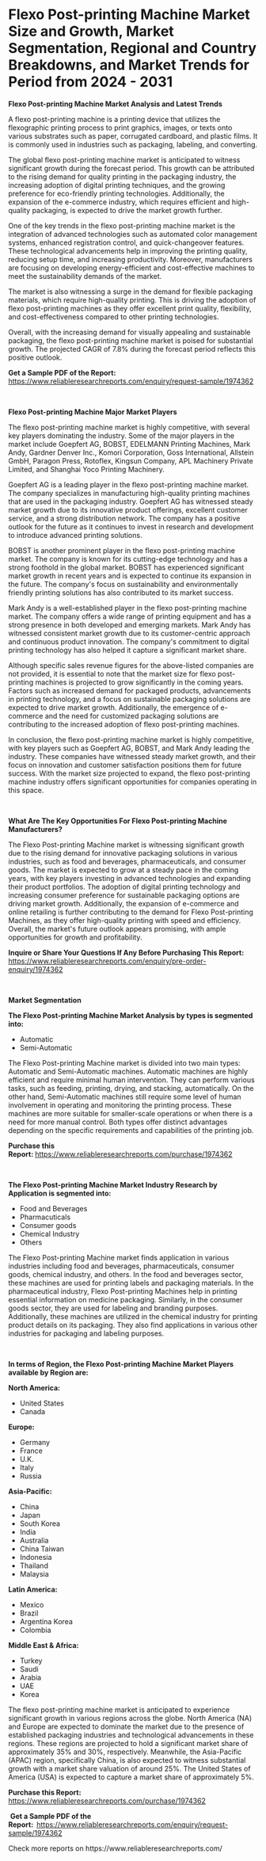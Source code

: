 <p><h1>Flexo Post-printing Machine Market Size and Growth, Market Segmentation, Regional and Country Breakdowns, and Market Trends for Period from 2024 -  2031</h1></p><p><strong>Flexo Post-printing Machine Market Analysis and Latest Trends</strong></p>
<p><p>A flexo post-printing machine is a printing device that utilizes the flexographic printing process to print graphics, images, or texts onto various substrates such as paper, corrugated cardboard, and plastic films. It is commonly used in industries such as packaging, labeling, and converting.</p><p>The global flexo post-printing machine market is anticipated to witness significant growth during the forecast period. This growth can be attributed to the rising demand for quality printing in the packaging industry, the increasing adoption of digital printing techniques, and the growing preference for eco-friendly printing technologies. Additionally, the expansion of the e-commerce industry, which requires efficient and high-quality packaging, is expected to drive the market growth further.</p><p>One of the key trends in the flexo post-printing machine market is the integration of advanced technologies such as automated color management systems, enhanced registration control, and quick-changeover features. These technological advancements help in improving the printing quality, reducing setup time, and increasing productivity. Moreover, manufacturers are focusing on developing energy-efficient and cost-effective machines to meet the sustainability demands of the market.</p><p>The market is also witnessing a surge in the demand for flexible packaging materials, which require high-quality printing. This is driving the adoption of flexo post-printing machines as they offer excellent print quality, flexibility, and cost-effectiveness compared to other printing technologies.</p><p>Overall, with the increasing demand for visually appealing and sustainable packaging, the flexo post-printing machine market is poised for substantial growth. The projected CAGR of 7.8% during the forecast period reflects this positive outlook.</p></p>
<p><strong>Get a Sample PDF of the Report:&nbsp;</strong> <a href="https://www.reliableresearchreports.com/enquiry/request-sample/1974362">https://www.reliableresearchreports.com/enquiry/request-sample/1974362</a></p>
<p>&nbsp;</p>
<p><strong>Flexo Post-printing Machine Major Market Players</strong></p>
<p><p>The flexo post-printing machine market is highly competitive, with several key players dominating the industry. Some of the major players in the market include Goepfert AG, BOBST, EDELMANN Printing Machines, Mark Andy, Gardner Denver Inc., Komori Corporation, Goss International, Allstein GmbH, Paragon Press, Rotoflex, Kingsun Company, APL Machinery Private Limited, and Shanghai Yoco Printing Machinery.</p><p>Goepfert AG is a leading player in the flexo post-printing machine market. The company specializes in manufacturing high-quality printing machines that are used in the packaging industry. Goepfert AG has witnessed steady market growth due to its innovative product offerings, excellent customer service, and a strong distribution network. The company has a positive outlook for the future as it continues to invest in research and development to introduce advanced printing solutions.</p><p>BOBST is another prominent player in the flexo post-printing machine market. The company is known for its cutting-edge technology and has a strong foothold in the global market. BOBST has experienced significant market growth in recent years and is expected to continue its expansion in the future. The company's focus on sustainability and environmentally friendly printing solutions has also contributed to its market success.</p><p>Mark Andy is a well-established player in the flexo post-printing machine market. The company offers a wide range of printing equipment and has a strong presence in both developed and emerging markets. Mark Andy has witnessed consistent market growth due to its customer-centric approach and continuous product innovation. The company's commitment to digital printing technology has also helped it capture a significant market share.</p><p>Although specific sales revenue figures for the above-listed companies are not provided, it is essential to note that the market size for flexo post-printing machines is projected to grow significantly in the coming years. Factors such as increased demand for packaged products, advancements in printing technology, and a focus on sustainable packaging solutions are expected to drive market growth. Additionally, the emergence of e-commerce and the need for customized packaging solutions are contributing to the increased adoption of flexo post-printing machines.</p><p>In conclusion, the flexo post-printing machine market is highly competitive, with key players such as Goepfert AG, BOBST, and Mark Andy leading the industry. These companies have witnessed steady market growth, and their focus on innovation and customer satisfaction positions them for future success. With the market size projected to expand, the flexo post-printing machine industry offers significant opportunities for companies operating in this space.</p></p>
<p>&nbsp;</p>
<p><strong>What Are The Key Opportunities For Flexo Post-printing Machine Manufacturers?</strong></p>
<p><p>The Flexo Post-printing Machine market is witnessing significant growth due to the rising demand for innovative packaging solutions in various industries, such as food and beverages, pharmaceuticals, and consumer goods. The market is expected to grow at a steady pace in the coming years, with key players investing in advanced technologies and expanding their product portfolios. The adoption of digital printing technology and increasing consumer preference for sustainable packaging options are driving market growth. Additionally, the expansion of e-commerce and online retailing is further contributing to the demand for Flexo Post-printing Machines, as they offer high-quality printing with speed and efficiency. Overall, the market's future outlook appears promising, with ample opportunities for growth and profitability.</p></p>
<p><strong>Inquire or Share Your Questions If Any Before Purchasing This Report:</strong> <a href="https://www.reliableresearchreports.com/enquiry/pre-order-enquiry/1974362">https://www.reliableresearchreports.com/enquiry/pre-order-enquiry/1974362</a></p>
<p>&nbsp;</p>
<p><strong>Market Segmentation</strong></p>
<p><strong>The Flexo Post-printing Machine Market Analysis by types is segmented into:</strong></p>
<p><ul><li>Automatic</li><li>Semi-Automatic</li></ul></p>
<p><p>The Flexo Post-printing Machine market is divided into two main types: Automatic and Semi-Automatic machines. Automatic machines are highly efficient and require minimal human intervention. They can perform various tasks, such as feeding, printing, drying, and stacking, automatically. On the other hand, Semi-Automatic machines still require some level of human involvement in operating and monitoring the printing process. These machines are more suitable for smaller-scale operations or when there is a need for more manual control. Both types offer distinct advantages depending on the specific requirements and capabilities of the printing job.</p></p>
<p><strong>Purchase this Report:&nbsp;</strong><a href="https://www.reliableresearchreports.com/purchase/1974362">https://www.reliableresearchreports.com/purchase/1974362</a></p>
<p>&nbsp;</p>
<p><strong>The Flexo Post-printing Machine Market Industry Research by Application is segmented into:</strong></p>
<p><ul><li>Food and Beverages</li><li>Pharmacuticals</li><li>Consumer goods</li><li>Chemical Industry</li><li>Others</li></ul></p>
<p><p>The Flexo Post-printing Machine market finds application in various industries including food and beverages, pharmaceuticals, consumer goods, chemical industry, and others. In the food and beverages sector, these machines are used for printing labels and packaging materials. In the pharmaceutical industry, Flexo Post-printing Machines help in printing essential information on medicine packaging. Similarly, in the consumer goods sector, they are used for labeling and branding purposes. Additionally, these machines are utilized in the chemical industry for printing product details on its packaging. They also find applications in various other industries for packaging and labeling purposes.</p></p>
<p>&nbsp;</p>
<p><strong>In terms of Region, the Flexo Post-printing Machine Market Players available by Region are:</strong></p>
<p>
    <p> <strong> North America: </strong>
        <ul>
            <li>United States</li>
            <li>Canada</li>
        </ul>
        </p> 
    <p> <strong> Europe: </strong>
        <ul>
            <li>Germany</li>
            <li>France</li>
            <li>U.K.</li>
            <li>Italy</li>
            <li>Russia</li>
        </ul>
        </p> 
    <p> <strong> Asia-Pacific: </strong>
        <ul>
            <li>China</li>
            <li>Japan</li>
            <li>South Korea</li>
            <li>India</li>
            <li>Australia</li>
            <li>China Taiwan</li>
            <li>Indonesia</li>
            <li>Thailand</li>
            <li>Malaysia</li>
        </ul>
        </p> 
    <p> <strong> Latin America: </strong>
        <ul>
            <li>Mexico</li>
            <li>Brazil</li>
            <li>Argentina Korea</li>
            <li>Colombia</li>
        </ul>
        </p> 
    <p> <strong> Middle East & Africa: </strong>
        <ul>
            <li>Turkey</li>
            <li>Saudi</li>
            <li>Arabia</li>
            <li>UAE</li>
            <li>Korea</li>
        </ul>
    </p>
    </p>
<p><p>The flexo post-printing machine market is anticipated to experience significant growth in various regions across the globe. North America (NA) and Europe are expected to dominate the market due to the presence of established packaging industries and technological advancements in these regions. These regions are projected to hold a significant market share of approximately 35% and 30%, respectively. Meanwhile, the Asia-Pacific (APAC) region, specifically China, is also expected to witness substantial growth with a market share valuation of around 25%. The United States of America (USA) is expected to capture a market share of approximately 5%.</p></p>
<p><strong>Purchase this Report: </strong><a href="https://www.reliableresearchreports.com/purchase/1974362">https://www.reliableresearchreports.com/purchase/1974362</a></p>
<p>&nbsp;<strong>Get a Sample PDF of the Report:&nbsp;&nbsp;</strong><a href="https://www.reliableresearchreports.com/enquiry/request-sample/1974362">https://www.reliableresearchreports.com/enquiry/request-sample/1974362</a></p>
<p><strong></strong></p>
<p>Check more reports on https://www.reliableresearchreports.com/</p>